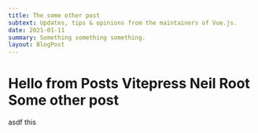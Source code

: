 ```yaml
---
title: The some other post
subtext: Updates, tips & opinions from the maintainers of Vue.js.
date: 2021-01-11
summary: Something something something.
layout: BlogPost
---
```


# Hello from Posts Vitepress Neil Root Some other post

asdf this
